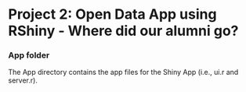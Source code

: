 # Project 2: Open Data App using RShiny - Where did our alumni go?
### App folder

The App directory contains the app files for the Shiny App (i.e., ui.r and server.r).

